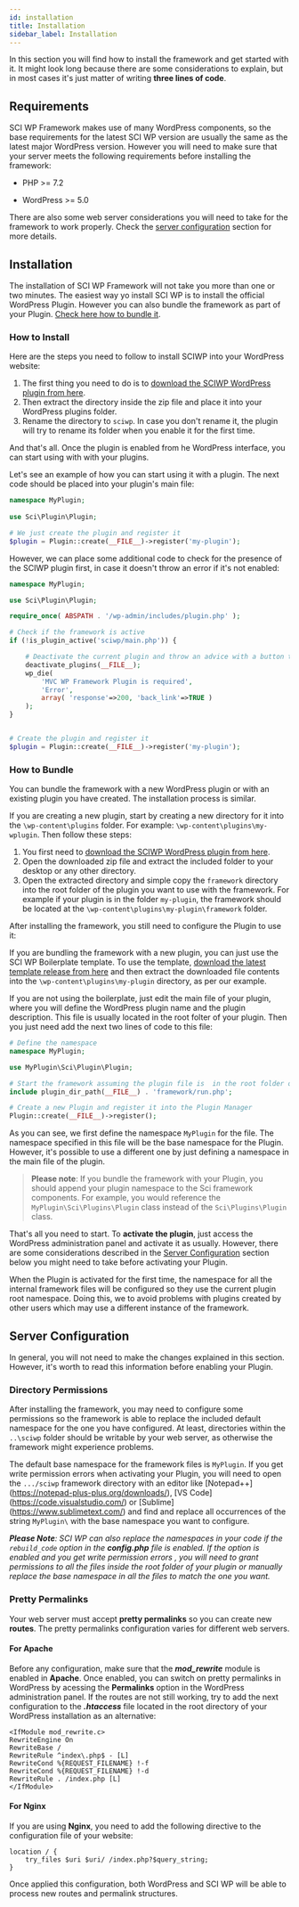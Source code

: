 ```yaml
---
id: installation
title: Installation
sidebar_label: Installation
---
```


In this section you will find how to install the framework and get started with it. It might look long because there are some considerations to explain, but in most cases it's just matter of writing **three lines of code**.

## Requirements

SCI WP Framework makes use of many WordPress components, so the base requirements for the latest SCI WP version are usually the same as the latest major WordPress version. However you will need to make sure that your server meets the following requirements before installing the framework:

* PHP >= 7.2

* WordPress >= 5.0

There are also some web server considerations you will need to take for the framework to work properly. Check the [server configuration](#server-configuration) section for more details.


## Installation

The installation of SCI WP Framework will not take you more than one or two minutes. The easiest way yo install SCI WP is to install the official WordPress Plugin. However you can also bundle the framework as part of your Plugin. [Check here how to bundle it](#how-to-bundle).

### How to Install

Here are the steps you need to follow to install SCIWP into your WordPress website:

1. The first thing you need to do is to [download the SCIWP WordPress plugin from here](https://github.com/sciwp/sciwp-framework/releases/latest).
2. Then extract the directory inside the zip file and place it into your WordPress plugins folder.
3. Rename the directory to `sciwp`. In case you don't rename it, the plugin will try to rename its folder when you enable it for the first time.

And that's all. Once the plugin is enabled from he WordPress interface, you can start using with with your plugins.

Let's see an example of how you can start using it with a plugin. The next code should be placed into your plugin's main file:

```php
namespace MyPlugin;
 
use Sci\Plugin\Plugin;

# We just create the plugin and register it
$plugin = Plugin::create(__FILE__)->register('my-plugin');
```

However, we can place some additional code to check for the presence of the SCIWP plugin first, in case it doesn't throw an error if it's not enabled:

```php
namespace MyPlugin;

use Sci\Plugin\Plugin;

require_once( ABSPATH . '/wp-admin/includes/plugin.php' );

# Check if the framework is active
if (!is_plugin_active('sciwp/main.php')) {

    # Deactivate the current plugin and throw an advice with a button to go back
    deactivate_plugins(__FILE__);
    wp_die(
        'MVC WP Framework Plugin is required',
        'Error', 
        array( 'response'=>200, 'back_link'=>TRUE )
    );
}


# Create the plugin and register it
$plugin = Plugin::create(__FILE__)->register('my-plugin');
```

### How to Bundle

You can bundle the framework with a new WordPress plugin or with an existing plugin you have created. The installation process is similar.

If you are creating a new plugin, start by creating a new directory for it into the ```\wp-content\plugins``` folder. For example: ```\wp-content\plugins\my-wplugin```. Then follow these steps:

1. You first need to [download the SCIWP WordPress plugin from here](https://github.com/sciwp/sciwp-framework/releases/latest).
2. Open the downloaded zip file and extract the included folder to your desktop or any other directory.
1. Open the extracted directory and simple copy the `framework` directory into the root folder of the plugin you want to use with the framework. For example if your plugin is in the folder `my-plugin`, the framework should be located at the `\wp-content\plugins\my-plugin\framework` folder.

After installing the framework, you still need to configure the Plugin to use it:

If you are bundling the framework with a new plugin, you can just use the SCI WP Boilerplate template. To use the template, [download the latest template release from here](https://github.com/sciwp/sciwp-boilerplate/releases/latest) and then extract the downloaded file contents into the `\wp-content\plugins\my-plugin` directory, as per our example.

If you are not using the boilerplate, just edit the main file of your plugin, where you will define the WordPress plugin name and the plugin description. This file is usually located in the root folter of your plugin. Then you just need add the next two lines of code to this file:

```php
# Define the namespace
namespace MyPlugin;

use MyPlugin\Sci\Plugin\Plugin;

# Start the framework assuming the plugin file is  in the root folder of your plugin
include plugin_dir_path(__FILE__) . 'framework/run.php';

# Create a new Plugin and register it into the Plugin Manager
Plugin::create(__FILE__)->register();
```
As you can see, we first define the namespace `MyPlugin` for the file. The namespace specified in this file will be the base namespace for the Plugin. However, it's possible to use a different one by just defining a namespace in the main file of the plugin.

> **Please note**: If you bundle the framework with your Plugin,
> you should append your plugin namespace to the Sci framework components.
> For example, you would reference the `MyPlugin\Sci\Plugins\Plugin` class instead of the `Sci\Plugins\Plugin` class.

That's all you need to start. To **activate the plugin**, just access the WordPress administration panel and activate it as usually. However, there are some considerations described in the [Server Configuration](#server-configuration) section below you might need to take before activating your Plugin.

When the Plugin is activated for the first time, the namespace for all the internal framework files will be configured so they use the current plugin root namespace. Doing this, we to avoid problems with plugins created by other users which may use a different instance of the framework.


## Server Configuration
In general, you will not need to make the changes explained in this section. However, it's worth to read this information before enabling your Plugin.

### Directory Permissions

After installing the framework, you may need to configure some permissions so the framework is able to replace the included default namespace for the one you have configured. At least, directories within the ```..\sciwp``` folder should be writable by your web server, as otherwise the framework might experience problems.

The default base namespace for the framework files is ```MyPlugin```. If you get write permission errors when activating your Plugin, you will need to open the `.../sciwp` framework directory with an editor like [Notepad++] (https://notepad-plus-plus.org/downloads/), [VS Code] (https://code.visualstudio.com/) or [Sublime] (https://www.sublimetext.com/) and find and replace all occurrences of the string ```MyPlugin\``` with the base namespace you want to configure.

_**Please Note**: SCI WP can also replace the namespaces in your code if the `rebuild_code` option in the **config.php** file is enabled. If the option is enabled and you get write permission errors , you will need to grant permissions to all the files inside the root folder of your plugin or manually replace the base namespace in all the files to match the one you want._

### Pretty Permalinks

Your web server must accept **pretty permalinks** so you can create new **routes**. The pretty permalinks configuration varies for different web servers.

#### For Apache

Before any configuration, make sure that the **_mod_rewrite_** module is enabled in **Apache**. Once enabled, you can switch on pretty permalinks in WordPress by acessing the **Permalinks** option in the WordPress administration panel. If the routes are not still working, try to add the next configuration to the **_.htaccess_** file located in the root directory of your WordPress installation as an alternative:

```
<IfModule mod_rewrite.c>
RewriteEngine On
RewriteBase /
RewriteRule ^index\.php$ - [L]
RewriteCond %{REQUEST_FILENAME} !-f
RewriteCond %{REQUEST_FILENAME} !-d
RewriteRule . /index.php [L]
</IfModule>
```

#### For Nginx

If you are using **Nginx**, you need to add the following directive to the configuration file of your website:

```
location / {
    try_files $uri $uri/ /index.php?$query_string;
}
```

Once applied this configuration, both WordPress and SCI WP will be able to process new routes and permalink structures.